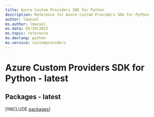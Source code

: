 ```yaml
---
title: Azure Custom Providers SDK for Python
description: Reference for Azure Custom Providers SDK for Python
author: lmazuel
ms.author: lmazuel
ms.data: 05/29/2023
ms.topic: reference
ms.devlang: python
ms.service: customproviders
---
```

# Azure Custom Providers SDK for Python - latest
## Packages - latest
[!INCLUDE [packages](custom-providers-index.md)]